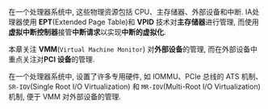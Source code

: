 


在一个处理器系统中, 这些物理资源包括 CPU、主存储器、外部设备和中断. IA处理器使用 **EPT**(Extended Page Table)和 **VPID** 技术对**主存储器**进行管理, 而使用**虚拟中断控制器**接管**中断请求**以实现**中断的虚拟化**.

本章关注 **VMM**(`Virtual Machine Monitor`) 对**外部设备**的管理, 而在外部设备中重点关注对**PCI 设备**的管理.

在一个处理器系统中, 设置了许多专用硬件,  如 IOMMU、PCIe 总线的 ATS 机制、`SR-IOV`(Single Root I/O Virtualization) 和 `MR-IOV`(Multi-Root I/O Virtualization)机制, 便于 VMM 对外部设备的管理.